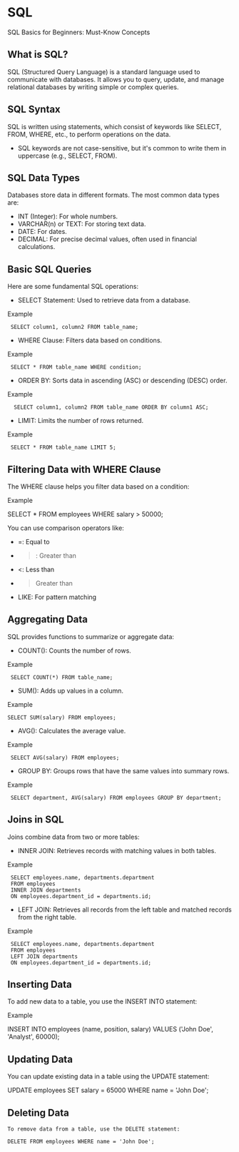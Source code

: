 # SQL
SQL Basics for Beginners: Must-Know Concepts

## What is SQL?  
   SQL (Structured Query Language) is a standard language used to communicate with databases. It allows you to query, update, and manage relational databases by writing simple or complex queries.

## SQL Syntax  
   SQL is written using statements, which consist of keywords like SELECT, FROM, WHERE, etc., to perform operations on the data.
   - SQL keywords are not case-sensitive, but it's common to write them in uppercase (e.g., SELECT, FROM).

## SQL Data Types  
   Databases store data in different formats. The most common data types are:
   - INT (Integer): For whole numbers.
   - VARCHAR(n) or TEXT: For storing text data.
   - DATE: For dates.
   - DECIMAL: For precise decimal values, often used in financial calculations.

## Basic SQL Queries  
   Here are some fundamental SQL operations:

   - SELECT Statement: Used to retrieve data from a database.
    
  Example
  
     SELECT column1, column2 FROM table_name;
     
   - WHERE Clause: Filters data based on conditions.

Example

     SELECT * FROM table_name WHERE condition;
     
   - ORDER BY: Sorts data in ascending (ASC) or descending (DESC) order.
    
Example

      SELECT column1, column2 FROM table_name ORDER BY column1 ASC;
     
   - LIMIT: Limits the number of rows returned.
    
 Example
 
     SELECT * FROM table_name LIMIT 5;
     
## Filtering Data with WHERE Clause  
   The WHERE clause helps you filter data based on a condition:
  
Example

   SELECT * FROM employees WHERE salary > 50000;
   
   You can use comparison operators like:
   - =: Equal to
   - >: Greater than
   - <: Less than
   - > Greater than 
   - LIKE: For pattern matching

## Aggregating Data  
   SQL provides functions to summarize or aggregate data:
   - COUNT(): Counts the number of rows.

Example

     SELECT COUNT(*) FROM table_name;
     
   - SUM(): Adds up values in a column.
    
Example

    SELECT SUM(salary) FROM employees;
     
   - AVG(): Calculates the average value.
    
Example

     SELECT AVG(salary) FROM employees;
     
   - GROUP BY: Groups rows that have the same values into summary rows.
    
Example

     SELECT department, AVG(salary) FROM employees GROUP BY department;
     
## Joins in SQL  
   Joins combine data from two or more tables:
   - INNER JOIN: Retrieves records with matching values in both tables.
    
Example

     SELECT employees.name, departments.department
     FROM employees
     INNER JOIN departments
     ON employees.department_id = departments.id;
     
   - LEFT JOIN: Retrieves all records from the left table and matched records from the right table.

Example

     SELECT employees.name, departments.department
     FROM employees
     LEFT JOIN departments
     ON employees.department_id = departments.id;
     
## Inserting Data
   To add new data to a table, you use the INSERT INTO statement:
  
Example

   INSERT INTO employees (name, position, salary) VALUES ('John Doe', 'Analyst', 60000);
   
## Updating Data
   You can update existing data in a table using the UPDATE statement:
  
   UPDATE employees SET salary = 65000 WHERE name = 'John Doe';
   
## Deleting Data
    To remove data from a table, use the DELETE statement:
   
    DELETE FROM employees WHERE name = 'John Doe';
    
